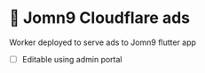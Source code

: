 # 👷 Jomn9 Cloudflare ads

Worker deployed to serve ads to Jomn9 flutter app

- [ ] Editable using admin portal
